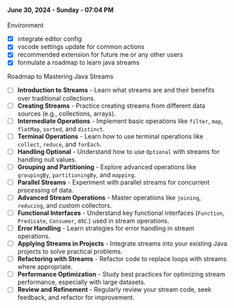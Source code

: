 #### June 30, 2024 - Sunday - 07:04 PM

Environment
- [x] integrate editor config
- [x] vscode settings update for common actions
- [x] recommended extension for future me or any other users
- [x] formulate a roadmap to learn java streams

Roadmap to Mastering Java Streams
- [ ] **Introduction to Streams** - Learn what streams are and their benefits over traditional collections.
- [ ] **Creating Streams** - Practice creating streams from different data sources (e.g., collections, arrays).
- [ ] **Intermediate Operations** - Implement basic operations like `filter`, `map`, `flatMap`, `sorted`, and `distinct`.
- [ ] **Terminal Operations** - Learn how to use terminal operations like `collect`, `reduce`, and `forEach`.
- [ ] **Handling Optional** - Understand how to use `Optional` with streams for handling null values.
- [ ] **Grouping and Partitioning** - Explore advanced operations like `groupingBy`, `partitioningBy`, and `mapping`.
- [ ] **Parallel Streams** - Experiment with parallel streams for concurrent processing of data.
- [ ] **Advanced Stream Operations** - Master operations like `joining`, `reducing`, and custom collectors.
- [ ] **Functional Interfaces** - Understand key functional interfaces (`Function`, `Predicate`, `Consumer`, etc.) used in stream operations.
- [ ] **Error Handling** - Learn strategies for error handling in stream operations.
- [ ] **Applying Streams in Projects** - Integrate streams into your existing Java projects to solve practical problems.
- [ ] **Refactoring with Streams** - Refactor code to replace loops with streams where appropriate.
- [ ] **Performance Optimization** - Study best practices for optimizing stream performance, especially with large datasets.
- [ ] **Review and Refinement** - Regularly review your stream code, seek feedback, and refactor for improvement.

